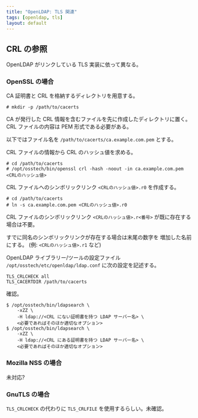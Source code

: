 ```yaml
---
title: "OpenLDAP: TLS 関連"
tags: [openldap, tls]
layout: default
---
```


CRL の参照
----------------------------------------------------------------------

OpenLDAP がリンクしている TLS 実装に依って異なる。

### OpenSSL の場合

CA 証明書と CRL を格納するディレクトリを用意する。

```console
# mkdir -p /path/to/cacerts
```

CA が発行した CRL 情報を含むファイルを先に作成したディレクトリに置く。
CRL ファイルの内容は PEM 形式である必要がある。

以下ではファイル名を `/path/to/cacerts/ca.example.com.pem` とする。

CRL ファイルの情報から CRL のハッシュ値を求める。

```console
# cd /path/to/cacerts
# /opt/osstech/bin/openssl crl -hash -noout -in ca.example.com.pem
<CRLのハッシュ値>
```

CRL ファイルへのシンボリックリンク `<CRLのハッシュ値>.r0` を作成する。

```
# cd /path/to/cacerts
# ln -s ca.example.com.pem <CRLのハッシュ値>.r0
```

CRL ファイルのシンボリックリンク `<CRLのハッシュ値>.r<番号>`
が既に存在する場合は不要。

すでに同名のシンボリックリンクが存在する場合は末尾の数字を
増加した名前にする。 (例: `<CRLのハッシュ値>.r1` など)

OpenLDAP ライブラリー/ツールの設定ファイル
`/opt/osstech/etc/openldap/ldap.conf` に次の設定を記述する。

```
TLS_CRLCHECK all
TLS_CACERTDIR /path/to/cacerts
```

確認。

```
$ /opt/osstech/bin/ldapsearch \
    -xZZ \
    -H ldap://<CRL にない証明書を持つ LDAP サーバー名> \
    <必要であればそのほか適切なオプション>
$ /opt/osstech/bin/ldapsearch \
    -xZZ \
    -H ldap://<CRL にある証明書を持つ LDAP サーバー名> \
    <必要であればそのほか適切なオプション>
```

### Mozilla NSS の場合

未対応?

### GnuTLS の場合

`TLS_CRLCHECK` の代わりに `TLS_CRLFILE` を使用するらしい。未確認。
